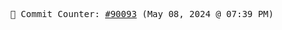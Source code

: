 <p align="center">
    <samp>
        📮 Commit Counter: <a href="https://github.com/Javascript-void0/Javascript-void0/commits/main">#90093</a> (May 08, 2024 @ 07:39 PM)
    </samp>
</p>